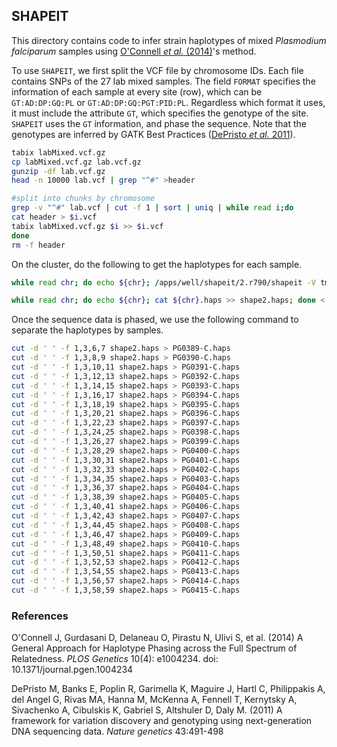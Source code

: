 ## SHAPEIT

This directory contains code to infer strain haplotypes of mixed *Plasmodium falciparum* samples using [O'Connell *et al.* (2014)](#shapit)'s method.

To use `SHAPEIT`, we first split the VCF file by chromosome IDs. Each file contains SNPs of the 27 lab mixed samples. The field `FORMAT` specifies the information of each sample at every site (row), which can be `GT:AD:DP:GQ:PL` or `GT:AD:DP:GQ:PGT:PID:PL`. Regardless which format it uses, it must include the attribute `GT`, which specifies the genotype of the site. `SHAPEIT` uses the `GT` information, and phase the sequence. Note that the genotypes are inferred by GATK Best Practices ([DePristo *et al.* 2011](#gatk)).

```bash
tabix labMixed.vcf.gz
cp labMixed.vcf.gz lab.vcf.gz
gunzip -df lab.vcf.gz
head -n 10000 lab.vcf | grep "^#" >header

#split into chunks by chromosome
grep -v "^#" lab.vcf | cut -f 1 | sort | uniq | while read i;do
cat header > $i.vcf
tabix labMixed.vcf.gz $i >> $i.vcf
done
rm -f header
```

On the cluster, do the following to get the haplotypes for each sample.

```bash
while read chr; do echo ${chr}; /apps/well/shapeit/2.r790/shapeit -V tmp/${chr}.vcf -O tmp/${chr}; done < chromID

while read chr; do echo ${chr}; cat ${chr}.haps >> shape2.haps; done < chromID
```
Once the sequence data is phased, we use the following command to separate the haplotypes by samples.

```bash
cut -d ' ' -f 1,3,6,7 shape2.haps > PG0389-C.haps
cut -d ' ' -f 1,3,8,9 shape2.haps > PG0390-C.haps
cut -d ' ' -f 1,3,10,11 shape2.haps > PG0391-C.haps
cut -d ' ' -f 1,3,12,13 shape2.haps > PG0392-C.haps
cut -d ' ' -f 1,3,14,15 shape2.haps > PG0393-C.haps
cut -d ' ' -f 1,3,16,17 shape2.haps > PG0394-C.haps
cut -d ' ' -f 1,3,18,19 shape2.haps > PG0395-C.haps
cut -d ' ' -f 1,3,20,21 shape2.haps > PG0396-C.haps
cut -d ' ' -f 1,3,22,23 shape2.haps > PG0397-C.haps
cut -d ' ' -f 1,3,24,25 shape2.haps > PG0398-C.haps
cut -d ' ' -f 1,3,26,27 shape2.haps > PG0399-C.haps
cut -d ' ' -f 1,3,28,29 shape2.haps > PG0400-C.haps
cut -d ' ' -f 1,3,30,31 shape2.haps > PG0401-C.haps
cut -d ' ' -f 1,3,32,33 shape2.haps > PG0402-C.haps
cut -d ' ' -f 1,3,34,35 shape2.haps > PG0403-C.haps
cut -d ' ' -f 1,3,36,37 shape2.haps > PG0404-C.haps
cut -d ' ' -f 1,3,38,39 shape2.haps > PG0405-C.haps
cut -d ' ' -f 1,3,40,41 shape2.haps > PG0406-C.haps
cut -d ' ' -f 1,3,42,43 shape2.haps > PG0407-C.haps
cut -d ' ' -f 1,3,44,45 shape2.haps > PG0408-C.haps
cut -d ' ' -f 1,3,46,47 shape2.haps > PG0409-C.haps
cut -d ' ' -f 1,3,48,49 shape2.haps > PG0410-C.haps
cut -d ' ' -f 1,3,50,51 shape2.haps > PG0411-C.haps
cut -d ' ' -f 1,3,52,53 shape2.haps > PG0412-C.haps
cut -d ' ' -f 1,3,54,55 shape2.haps > PG0413-C.haps
cut -d ' ' -f 1,3,56,57 shape2.haps > PG0414-C.haps
cut -d ' ' -f 1,3,58,59 shape2.haps > PG0415-C.haps
```

### References
O'Connell J, Gurdasani D, Delaneau O, Pirastu N, Ulivi S, et al. (2014) A General Approach for Haplotype Phasing across the Full Spectrum of Relatedness. *PLOS Genetics* 10(4): e1004234. doi: 10.1371/journal.pgen.1004234 <a name="shapit"></a>

DePristo M, Banks E, Poplin R, Garimella K, Maguire J, Hartl C, Philippakis A, del Angel G, Rivas MA, Hanna M, McKenna A, Fennell T, Kernytsky A, Sivachenko A, Cibulskis K, Gabriel S, Altshuler D, Daly M. (2011) A framework for variation discovery and genotyping using next-generation DNA sequencing data. *Nature genetics* 43:491-498 <a name="gatk"></a>
